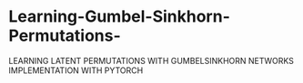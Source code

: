# Learning-Gumbel-Sinkhorn-Permutations-
LEARNING LATENT PERMUTATIONS WITH GUMBELSINKHORN NETWORKS IMPLEMENTATION WITH PYTORCH
